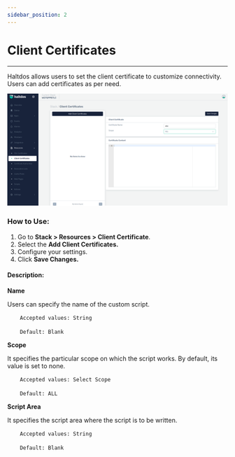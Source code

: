 ```yaml
---
sidebar_position: 2
---
```


# Client Certificates

---

Haltdos allows users to set the client certificate to customize connectivity. Users can add certificates as per need.

![client certificates](/img/platform/v7/docs/client_certi_newui.png)

### How to Use:

1. Go to **Stack > Resources  > Client Certificate**.
2. Select the **Add Client Certificates.**
3. Configure your settings. 
4. Click **Save Changes.**

#### Description:

**Name**

Users can specify the name of the custom script.

```
    Accepted values: String

    Default: Blank 
```


**Scope**

It specifies the particular scope on which the script works. By default, its value is set to none.

```
    Accepted values: Select Scope

    Default: ALL 
```


**Script Area**

It specifies the script area where the script is to be written.

```
    Accepted values: String

    Default: Blank 
```

